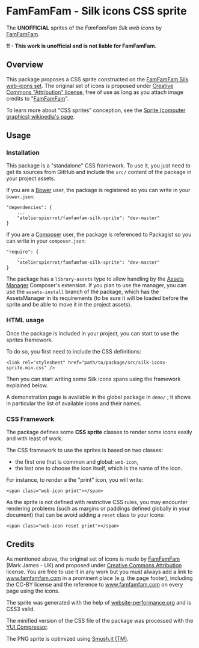 FamFamFam - Silk icons CSS sprite
=================================

The **UNOFFICIAL** sprites of the *FamFamFam Silk web icons*
by [FamFamFam](http://www.famfamfam.com).

**!! - This work is unofficial and is not liable for FamFamFam.**


## Overview

This package proposes a CSS sprite constructed on the
[FamFamFam Silk web-icons set](http://www.famfamfam.com/lab/icons/silk/).
The original set of icons is proposed under
[Creative Commons "Attribution" license](http://creativecommons.org/licenses/by/3.0/),
free of use as long as you attach image credits to
"[FamFamFam](http://www.famfamfam.com)".

To learn more about "CSS sprites" conception, see the
[Sprite (computer graphics) wikipedia's page](http://en.wikipedia.org/wiki/Sprite_%28computer_graphics%29#Sprites_by_CSS).


## Usage

### Installation

This package is a "standalone" CSS framework. To use it, you just need to get its sources
from GitHub and include the `src/` content of the package in your project assets.

If you are a [Bower](http://bower.io/) user, the package is registered so you can write
in your `bower.json`:

    "dependencies": {
        ...
        "atelierspierrot/famfamfam-silk-sprite": "dev-master"
    }

If you are a [Composer](http://getcomposer.org/) user, the package is referenced to 
Packagist so you can write in your `composer.json`:

    "require": {
        ...
        "atelierspierrot/famfamfam-silk-sprite": "dev-master"
    }

The package has a `library-assets` type to allow handling by the
[Assets Manager](http://github.com/atelierspierrot/assets-manager) Composer's extension. If
you plan to use the manager, you can use the `assets-install` branch of the package, which
has the AssetsManager in its requirements (to be sure it will be loaded before the sprite
and be able to move it in the project assets).

### HTML usage

Once the package is included in your project, you can start to use the sprites framework.

To do so, you first need to include the CSS definitions:

	<link rel="stylesheet" href="path/to/package/src/silk-icons-sprite.min.css" />

Then you can start writing some Silk icons spans using the framework explained below.

A demonstration page is available in the global package in `demo/` ; it shows in particular
the list of available icons and their names.

### CSS Framework

The package defines some **CSS sprite** classes to render some icons easily and with
least of work.

The CSS framework to use the sprites is based on two classes:

-   the first one that is common and global: `web-icon`,
-   the last one to choose the icon itself, which is the name of the icon.

For instance, to render a the "print" icon, you will write:

    <span class="web-icon print"></span>

As the sprite is not defined with restrictive CSS rules, you may encounter rendering
problems (such as margins or paddings defined globally in your document) that can be avoid
adding a `reset` class to your icons:

    <span class="web-icon reset print"></span>


## Credits

As mentioned above, the original set of icons is made by [FamFamFam](http://www.famfamfam.com/)
(Mark James - UK) and proposed under [Creative Commons Attribution](http://creativecommons.org/licenses/by/3.0/)
license. You are free to use it in any work but you must always add
a link to www.famfamfam.com in a prominent place (e.g. the page footer), including the
CC-BY license and the reference to www.famfamfam.com on every page using the icons.

The sprite was generated with the help of [website-performance.org](http://spritegen.website-performance.org/)
and is CSS3 valid.

The minified version of the CSS file of the package was processed with the [YUI Compressor](http://refresh-sf.com/yui/).

The PNG sprite is optimized using [Smush.it (TM)](http://www.smushit.com/ysmush.it/).
